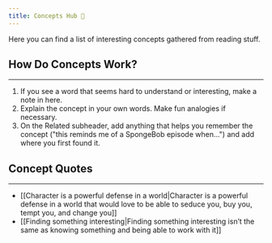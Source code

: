 ```yaml
---
title: Concepts Hub 🧠
---
```


Here you can find a list of interesting concepts gathered from reading stuff.

## How Do Concepts Work?
---
1.  If you see a word that seems hard to understand or interesting, make a note in here.
2.  Explain the concept in your own words. Make fun analogies if necessary.
3.  On the Related subheader, add anything that helps you remember the concept ("this reminds me of a SpongeBob episode when...") and add where you first found it.

## Concept Quotes
---
- [[Character is a powerful defense in a world|Character is a powerful defense in a world that would love to be able to seduce you, buy you, tempt you, and change you]]
- [[Finding something interesting|Finding something interesting isn’t the same as knowing something and being able to work with it]]